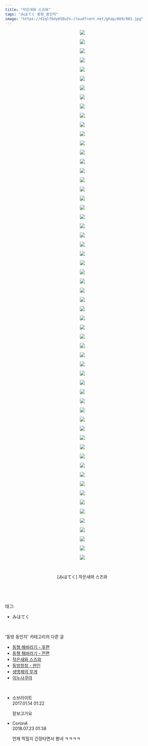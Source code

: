 ```yaml
---
title: "작은새와 스즈와"
tags: "みはてく 동방_동인지"
image: "https://d2qlf8dy658u2n.cloudfront.net/ghap/669/001.jpg"
---
```

<div class="article">
<p style="text-align: center; clear: none; float: none;"><img src="{{ site.imgserver12 }}/ghap/669/001.jpg"/></p>
<p style="text-align: center; clear: none; float: none;"><img src="{{ site.imgserver12 }}/ghap/669/002.jpg"/></p>
<p style="text-align: center; clear: none; float: none;"><img src="{{ site.imgserver12 }}/ghap/669/003.jpg"/></p>
<p style="text-align: center; clear: none; float: none;"><img src="{{ site.imgserver12 }}/ghap/669/004.jpg"/></p>
<p style="text-align: center; clear: none; float: none;"><img src="{{ site.imgserver12 }}/ghap/669/005.jpg"/></p>
<p style="text-align: center; clear: none; float: none;"><img src="{{ site.imgserver12 }}/ghap/669/006.jpg"/></p>
<p style="text-align: center; clear: none; float: none;"><img src="{{ site.imgserver12 }}/ghap/669/007.jpg"/></p>
<p style="text-align: center; clear: none; float: none;"><img src="{{ site.imgserver12 }}/ghap/669/008.jpg"/></p>
<p style="text-align: center; clear: none; float: none;"><img src="{{ site.imgserver12 }}/ghap/669/009.jpg"/></p>
<p style="text-align: center; clear: none; float: none;"><img src="{{ site.imgserver12 }}/ghap/669/010.jpg"/></p>
<p style="text-align: center; clear: none; float: none;"><img src="{{ site.imgserver12 }}/ghap/669/011.jpg"/></p>
<p style="text-align: center; clear: none; float: none;"><img src="{{ site.imgserver12 }}/ghap/669/012.jpg"/></p>
<p style="text-align: center; clear: none; float: none;"><img src="{{ site.imgserver12 }}/ghap/669/013.jpg"/></p>
<p style="text-align: center; clear: none; float: none;"><img src="{{ site.imgserver12 }}/ghap/669/014.jpg"/></p>
<p style="text-align: center; clear: none; float: none;"><img src="{{ site.imgserver12 }}/ghap/669/015.jpg"/></p>
<p style="text-align: center; clear: none; float: none;"><img src="{{ site.imgserver12 }}/ghap/669/016.jpg"/></p>
<p style="text-align: center; clear: none; float: none;"><img src="{{ site.imgserver12 }}/ghap/669/017.jpg"/></p>
<p style="text-align: center; clear: none; float: none;"><img src="{{ site.imgserver12 }}/ghap/669/018.jpg"/></p>
<p style="text-align: center; clear: none; float: none;"><img src="{{ site.imgserver12 }}/ghap/669/019.jpg"/></p>
<p style="text-align: center; clear: none; float: none;"><img src="{{ site.imgserver12 }}/ghap/669/020.jpg"/></p>
<p style="text-align: center; clear: none; float: none;"><img src="{{ site.imgserver12 }}/ghap/669/021.jpg"/></p>
<p style="text-align: center; clear: none; float: none;"><img src="{{ site.imgserver12 }}/ghap/669/022.jpg"/></p>
<p style="text-align: center; clear: none; float: none;"><img src="{{ site.imgserver12 }}/ghap/669/023.jpg"/></p>
<p style="text-align: center; clear: none; float: none;"><img src="{{ site.imgserver12 }}/ghap/669/024.jpg"/></p>
<p style="text-align: center; clear: none; float: none;"><img src="{{ site.imgserver12 }}/ghap/669/025.jpg"/></p>
<p style="text-align: center; clear: none; float: none;"><img src="{{ site.imgserver12 }}/ghap/669/026.jpg"/></p>
<p style="text-align: center; clear: none; float: none;"><img src="{{ site.imgserver12 }}/ghap/669/027.jpg"/></p>
<p style="text-align: center; clear: none; float: none;"><img src="{{ site.imgserver12 }}/ghap/669/028.jpg"/></p>
<p style="text-align: center; clear: none; float: none;"><img src="{{ site.imgserver12 }}/ghap/669/029.jpg"/></p>
<p style="text-align: center; clear: none; float: none;"><img src="{{ site.imgserver12 }}/ghap/669/030.jpg"/></p>
<p style="text-align: center; clear: none; float: none;"><img src="{{ site.imgserver12 }}/ghap/669/031.jpg"/></p>
<p style="text-align: center; clear: none; float: none;"><img src="{{ site.imgserver12 }}/ghap/669/032.jpg"/></p>
<p style="text-align: center; clear: none; float: none;"><img src="{{ site.imgserver12 }}/ghap/669/033.jpg"/></p>
<p style="text-align: center; clear: none; float: none;"><img src="{{ site.imgserver12 }}/ghap/669/034.jpg"/></p>
<p style="text-align: center; clear: none; float: none;"><img src="{{ site.imgserver12 }}/ghap/669/035.jpg"/></p>
<p style="text-align: center; clear: none; float: none;"><img src="{{ site.imgserver12 }}/ghap/669/036.jpg"/></p>
<p style="text-align: center; clear: none; float: none;"><img src="{{ site.imgserver12 }}/ghap/669/037.jpg"/></p>
<p style="text-align: center; clear: none; float: none;"><img src="{{ site.imgserver12 }}/ghap/669/038.jpg"/></p>
<p style="text-align: center; clear: none; float: none;"><img src="{{ site.imgserver12 }}/ghap/669/039.jpg"/></p>
<p style="text-align: center; clear: none; float: none;"><img src="{{ site.imgserver12 }}/ghap/669/040.jpg"/></p>
<p style="text-align: center; clear: none; float: none;"><img src="{{ site.imgserver12 }}/ghap/669/041.jpg"/></p>
<p style="text-align: center; clear: none; float: none;"><img src="{{ site.imgserver12 }}/ghap/669/042.jpg"/></p>
<p style="text-align: center; clear: none; float: none;"><img src="{{ site.imgserver12 }}/ghap/669/043.jpg"/></p>
<p style="text-align: center; clear: none; float: none;"><img src="{{ site.imgserver12 }}/ghap/669/044.jpg"/></p>
<p style="text-align: center; clear: none; float: none;"><img src="{{ site.imgserver12 }}/ghap/669/045.jpg"/></p>
<p style="text-align: center; clear: none; float: none;"><img src="{{ site.imgserver12 }}/ghap/669/046.jpg"/></p>
<p style="text-align: center; clear: none; float: none;"><img src="{{ site.imgserver12 }}/ghap/669/047.jpg"/></p>
<p style="text-align: center; clear: none; float: none;"><img src="{{ site.imgserver12 }}/ghap/669/048.jpg"/></p>
<p style="text-align: center; clear: none; float: none;"><img src="{{ site.imgserver12 }}/ghap/669/049.jpg"/></p>
<p style="text-align: center; clear: none; float: none;"><img src="{{ site.imgserver12 }}/ghap/669/050.jpg"/></p>
<p style="text-align: center; clear: none; float: none;"><img src="{{ site.imgserver12 }}/ghap/669/051.jpg"/></p>
<p style="text-align: center; clear: none; float: none;"><img src="{{ site.imgserver12 }}/ghap/669/052.jpg"/></p>
<p style="text-align: center; clear: none; float: none;"><img src="{{ site.imgserver12 }}/ghap/669/053.jpg"/></p>
<p style="text-align: center; clear: none; float: none;"><img src="{{ site.imgserver12 }}/ghap/669/054.jpg"/></p>
<p style="text-align: center; clear: none; float: none;"><img src="{{ site.imgserver12 }}/ghap/669/055.jpg"/></p>
<p style="text-align: center; clear: none; float: none;"><img src="{{ site.imgserver12 }}/ghap/669/056.jpg"/></p>
<p style="text-align: center; clear: none; float: none;"><img src="{{ site.imgserver12 }}/ghap/669/057.jpg"/></p>
<p style="text-align: center; clear: none; float: none;"><img src="{{ site.imgserver12 }}/ghap/669/058.jpg"/></p>
<p style="text-align: center; clear: none; float: none;"><br/></p>
<p style="text-align: center; clear: none; float: none;">[みはてく] 작은새와 스즈와</p>
<p><br/></p>
</div><br/>
<div class="tagTrail">
<p>태그: </p>
<ul>
<li>みはてく</li>
</ul>
</div><br/>
<div class="another">
<p>'동방 동인지' 카테고리의 다른 글</p>
<ul>
<li><a href="/ghap_671">동형 해바라기 - 후편</a></li>
<li><a href="/ghap_670">동형 해바라기 - 전편</a></li>
<li><a href="/ghap_669">작은새와 스즈와</a></li>
<li><a href="/ghap_667">동방청첩 - 현인</a></li>
<li><a href="/ghap_665">생명체의 무게</a></li>
<li><a href="/ghap_664">이누사쿠야</a></li>
</ul>
</div><br/>
<div class="cb_module cb_fluid">
<div class="cb_wrt cb_profile">
<div class="comment">
<ul>
<li class="cb_thumb_off" id="comment14891390">
<div class="cb_comment_area">
<div class="cb_info_area">
<div class="cb_section">
<span class="cb_nick_name">소브라이트</span>
</div>
<div class="cb_section">
<span class="cb_date">2017.01.14 01:22 </span>
</div>
</div>
<div class="cb_dsc_comment">
<p class="cb_dsc">
											잘보고가요
										</p>
</div>
</div></li>
<li class="cb_thumb_off" id="comment15291901">
<div class="cb_comment_area">
<div class="cb_info_area">
<div class="cb_section">
<span class="cb_nick_name">CoronA</span>
</div>
<div class="cb_section">
<span class="cb_date">2018.07.23 01:38 </span>
</div>
</div>
<div class="cb_dsc_comment">
<p class="cb_dsc">
											언제 먹힐지 긴장타면서 봤네 ㅋㅋㅋㅋ
										</p>
</div>
</div></li>
</ul>
</div>
</div><!-- commentList close -->
</div><br/>
